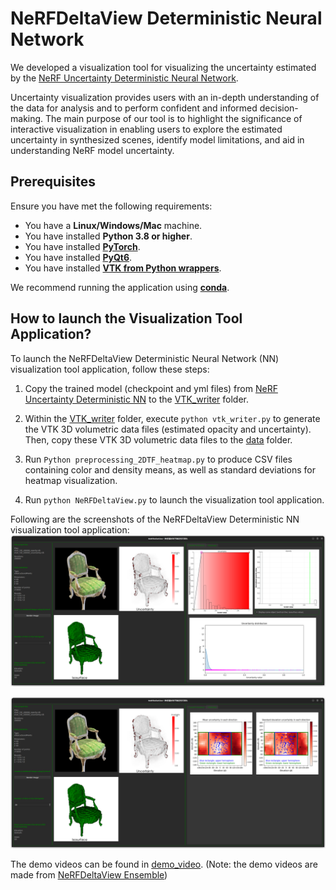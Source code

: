 # NeRFDeltaView Deterministic Neural Network

We developed a visualization tool for visualizing the uncertainty estimated by the [NeRF Uncertainty Deterministic Neural Network](https://github.com/CTW121/NeRF-Uncertainty-Deterministic-NN).

Uncertainty visualization provides users with an in-depth understanding of the data for analysis and to perform confident and informed decision-making. The main purpose of our tool is to highlight the significance of interactive visualization in enabling users to explore the estimated uncertainty in synthesized scenes, identify model limitations, and aid in understanding NeRF model uncertainty.

## Prerequisites

Ensure you have met the following requirements:
- You have a **Linux/Windows/Mac** machine.
- You have installed **Python 3.8 or higher**.
- You have installed [**PyTorch**](https://pytorch.org/).
- You have installed [**PyQt6**](https://doc.qt.io/qtforpython-6/).
- You have installed [**VTK from Python wrappers**](https://docs.vtk.org/en/latest/getting_started/index.html).

We recommend running the application using [**conda**](https://docs.conda.io/en/latest/).

## How to launch the Visualization Tool Application?

To launch the NeRFDeltaView Deterministic Neural Network (NN) visualization tool application, follow these steps:

1. Copy the trained model (checkpoint and yml files) from [NeRF Uncertainty Deterministic NN](https://github.com/CTW121/NeRF-Uncertainty-Deterministic-NN) to the [VTK_writer](https://github.com/CTW121/NeRFDeltaView-Deterministic-NN/tree/master/VTK_writer) folder.

2. Within the [VTK_writer](https://github.com/CTW121/NeRFDeltaView-Deterministic-NN/tree/master/VTK_writer) folder, execute `python vtk_writer.py` to generate the VTK 3D volumetric data files (estimated opacity and uncertainty). Then, copy these VTK 3D volumetric data files to the [data](https://github.com/CTW121/NeRFDeltaView-Deterministic-NN/tree/master/data) folder.

3. Run `Python preprocessing_2DTF_heatmap.py` to produce CSV files containing color and density means, as well as standard deviations for heatmap visualization.

4. Run `python NeRFDeltaView.py` to launch the visualization tool application.

Following are the screenshots of the NeRFDeltaView Deterministic NN visualization tool application:
![NeRFDeltaView_Deterministic_NN_A](https://github.com/CTW121/NeRFDeltaView-Deterministic-NN/blob/master/images/NeRFDeltaView__Uncertainty_Neural_Network_A.png)

![NeRFDeltaView_Deterministic_NN_B](https://github.com/CTW121/NeRFDeltaView-Deterministic-NN/blob/master/images/NeRFDeltaView__Uncertainty_Neural_Network_B.png)

The demo videos can be found in [demo_video](https://github.com/CTW121/NeRFDeltaView-Ensemble/tree/master/demo_video). (Note: the demo videos are made from [NeRFDeltaView Ensemble](https://github.com/CTW121/NeRFDeltaView-Ensemble))